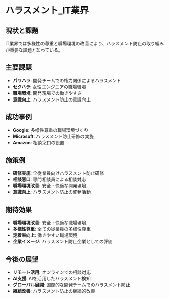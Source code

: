 # ハラスメント_IT業界

## 現状と課題
IT業界では多様性の尊重と職場環境の改善により、ハラスメント防止の取り組みが重要な課題となっている。

## 主要課題
- **パワハラ**: 開発チームでの権力関係によるハラスメント
- **セクハラ**: 女性エンジニアの職場環境
- **職場環境**: 開発現場での働きやすさ
- **意識向上**: ハラスメント防止の意識向上

## 成功事例
- **Google**: 多様性尊重の職場環境づくり
- **Microsoft**: ハラスメント防止研修の実施
- **Amazon**: 相談窓口の設置

## 施策例
- **研修実施**: 全従業員向けハラスメント防止研修
- **相談窓口**: 専門相談員による相談対応
- **職場環境改善**: 安全・快適な開発環境
- **意識向上**: ハラスメント防止の啓発活動

## 期待効果
- **職場環境改善**: 安全・快適な職場環境
- **多様性尊重**: 全ての従業員の多様性尊重
- **定着率向上**: 働きやすい職場環境
- **企業イメージ**: ハラスメント防止企業としての評価

## 今後の展望
- **リモート活用**: オンラインでの相談対応
- **AI支援**: AIを活用したハラスメント検知
- **グローバル展開**: 国際的な開発チームでのハラスメント防止
- **継続改善**: ハラスメント防止の継続的改善 
